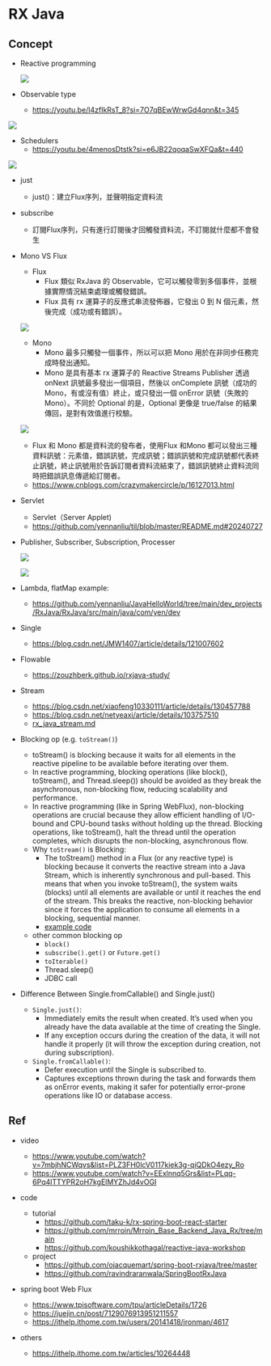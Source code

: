 # RX Java

## Concept

- Reactive programming
	<p><img src ="./doc/pic/reactive_programming.png" ></p>

- Observable type
	- https://youtu.be/l4zfIkRsT_8?si=7O7qBEwWrwGd4qnn&t=345
<p><img src ="./doc/pic/rx_java_can_onserver.png" ></p>

- Schedulers
	- https://youtu.be/4menosDtstk?si=e6JB22qoqaSwXFQa&t=440
<p><img src ="./doc/pic/schedulers.png" ></p>

- just
	- just()：建立Flux序列，並聲明指定資料流

- subscribe
	- 訂閱Flux序列，只有進行訂閱後才回觸發資料流，不訂閱就什麼都不會發生

- Mono VS Flux

	- Flux
		- Flux 類似 RxJava 的 Observable，它可以觸發零到多個事件，並根據實際情況結束處理或觸發錯誤。
		- Flux 具有 rx 運算子的反應式串流發佈器，它發出 0 到 N 個元素，然後完成（成功或有錯誤）。
	<p><img src ="./doc/pic/flux.png" ></p>


	- Mono
		- Mono 最多只觸發一個事件，所以可以把 Mono 用於在非同步任務完成時發出通知。
		- Mono 是具有基本 rx 運算子的 Reactive Streams Publisher 透過 onNext 訊號最多發出一個項目，然後以 onComplete 訊號（成功的 Mono，有或沒有值）終止，或只發出一個 onError 訊號（失敗的 Mono）。不同於 Optional 的是，Optional 更像是 true/false 的結果傳回，是對有效值進行校驗。
	<p><img src ="./doc/pic/mono.png" ></p>

	- Flux 和 Mono 都是資料流的發布者，使用Flux 和Mono 都可以發出三種資料訊號：元素值，錯誤訊號，完成訊號；錯誤訊號和完成訊號都代表終止訊號，終止訊號用於告訴訂閱者資料流結束了，錯誤訊號終止資料流同時把錯誤訊息傳遞給訂閱者。
	- https://www.cnblogs.com/crazymakercircle/p/16127013.html


- Servlet
	- Servlet（Server Applet)
	- https://github.com/yennanliu/til/blob/master/README.md#20240727


- Publisher, Subscriber, Subscription, Processer
	<p><img src ="./doc/pic/subscribe_publisher.png" ></p>
	<p><img src ="./doc/pic/subscribe_publisher2.png" ></p>

- Lambda, flatMap example:
	- https://github.com/yennanliu/JavaHelloWorld/tree/main/dev_projects/RxJava/RxJava/src/main/java/com/yen/dev

- Single
	- https://blog.csdn.net/JMW1407/article/details/121007602

- Flowable
	- https://zouzhberk.github.io/rxjava-study/

- Stream
	- https://blog.csdn.net/xiaofeng10330111/article/details/130457788
	- https://blog.csdn.net/netyeaxi/article/details/103757510
	- [rx_java_stream.md](https://github.com/yennanliu/JavaHelloWorld/blob/main/dev_projects/RxJava/doc/rxjava_stream.md)

- Blocking op (e.g. `toStream()`)
	- toStream() is blocking because it waits for all elements in the reactive pipeline to be available before iterating over them.
	- In reactive programming, blocking operations (like block(), toStream(), and Thread.sleep()) should be avoided as they break the asynchronous, non-blocking flow, reducing scalability and performance.
	- In reactive programming (like in Spring WebFlux), non-blocking operations are crucial because they allow efficient handling of I/O-bound and CPU-bound tasks without holding up the thread. Blocking operations, like toStream(), halt the thread until the operation completes, which disrupts the non-blocking, asynchronous flow.
	- Why `toStream()` is Blocking:
		- The toStream() method in a Flux (or any reactive type) is blocking because it converts the reactive stream into a Java Stream, which is inherently synchronous and pull-based. This means that when you invoke toStream(), the system waits (blocks) until all elements are available or until it reaches the end of the stream. This breaks the reactive, non-blocking behavior since it forces the application to consume all elements in a blocking, sequential manner.
		- [example code](https://github.com/yennanliu/SpringPlayground/blob/employee-system-dev007-rx-java/springEmployeeSystem/backend/EmployeeSystem/src/main/java/EmployeeSystem/service/UserService.java#L163)
	- other common blocking op
		- `block()`
		- `subscribe().get()` or `Future.get()`
		- `toIterable()`
		- Thread.sleep()
		- JDBC call 


- Difference Between Single.fromCallable() and Single.just()

	- `Single.just()`:
		- Immediately emits the result when created. It’s used when you already have the data available at the time of creating the Single.
		- If any exception occurs during the creation of the data, it will not handle it properly (it will throw the exception during creation, not during subscription).
	- `Single.fromCallable()`:
		- Defer execution until the Single is subscribed to.
		- Captures exceptions thrown during the task and forwards them as onError events, making it safer for potentially error-prone operations like IO or database access.


## Ref
- video
	- https://www.youtube.com/watch?v=7mbjhNCWqvs&list=PLZ3FH0lcV0117kiek3g-qiQDkO4ezy_Ro
	- https://www.youtube.com/watch?v=EExlnnq5Grs&list=PLqq-6Pq4lTTYPR2oH7kgElMYZhJd4vOGI
- code
	- tutorial
	   	- https://github.com/taku-k/rx-spring-boot-react-starter
	   	- https://github.com/mrroin/Mrroin_Base_Backend_Java_Rx/tree/main
	   	- https://github.com/koushikkothagal/reactive-java-workshop
  	- project
  		- https://github.com/ojacquemart/spring-boot-rxjava/tree/master
  		- https://github.com/ravindraranwala/SpringBootRxJava
 
- spring boot Web Flux
  	- https://www.tpisoftware.com/tpu/articleDetails/1726
  	- https://juejin.cn/post/7129076913951211557
  	- https://ithelp.ithome.com.tw/users/20141418/ironman/4617

 - others
 	- https://ithelp.ithome.com.tw/articles/10264448
